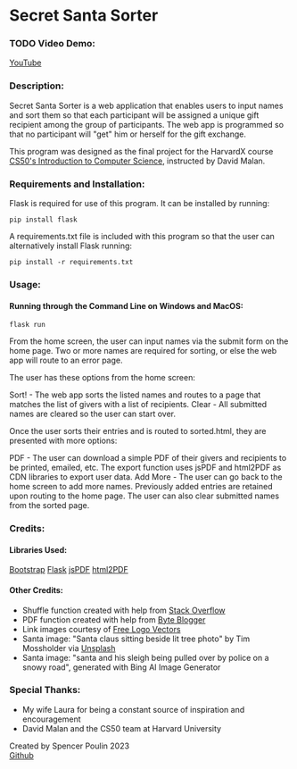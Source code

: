 # Secret Santa Sorter

### TODO Video Demo:
[YouTube](https://youtu.be/OmyWezaFkIM)

### Description:

Secret Santa Sorter is a web application that enables users to input names and sort them so that each participant will be assigned a unique gift recipient among the group of participants. The web app is programmed so that no participant will "get" him or herself for the gift exchange.

This program was designed as the final project for the HarvardX course  [CS50's Introduction to Computer Science](https://cs50.harvard.edu/x/2023/), instructed by David Malan.

### Requirements and Installation:

Flask is required for use of this program. It can be installed by running:

```shell
pip install flask
```

A requirements.txt file is included with this program so that the user can alternatively install Flask running:
```shell
pip install -r requirements.txt
```

### Usage:

#### Running through the Command Line on Windows and MacOS:
```shell
flask run
```

From the home screen, the user can input names via the submit form on the home page. Two or more names are required for sorting, or else the web app will route to an error page.

The user has these options from the home screen:

Sort! - The web app sorts the listed names and routes to a page that matches the list of givers with a list of recipients. 
Clear - All submitted names are cleared so the user can start over.

Once the user sorts their entries and is routed to sorted.html, they are presented with more options:

PDF - The user can download a simple PDF of their givers and recipients to be printed, emailed, etc. The export function uses jsPDF and html2PDF as CDN libraries to export user data.
Add More - The user can go back to the home screen to add more names. Previously added entries are retained upon routing to the home page.
The user can also clear submitted names from the sorted page. 


### Credits:

#### Libraries Used:
[Bootstrap](www.getbootstrap.com)
[Flask](www.flask.palletsprojects.com)
[jsPDF](https://parall.ax/products/jspdf)
[html2PDF](https://html2pdf.com)

#### Other Credits:
- Shuffle function created with help from [Stack Overflow](http://tinyurl.com/mrspwsx7)
- PDF function created with help from [Byte Blogger](http://tinyurl.com/4uaprt8d)
- Link images courtesy of [Free Logo Vectors](www.freelogovectors.net)
- Santa image: "Santa claus sitting beside lit tree photo" by Tim Mossholder via [Unsplash](https://unsplash.com/photos/santa-claus-sitting-beside-lit-tree-egV4ig2ZhpA)
- Santa image: "santa and his sleigh being pulled over by police on a snowy road", generated with Bing AI Image Generator



### Special Thanks:

-   My wife Laura for being a constant source of inspiration and encouragement
-   David Malan and the CS50 team at Harvard University

Created by Spencer Poulin 2023  
[Github](www.github.com/sjpoulin)